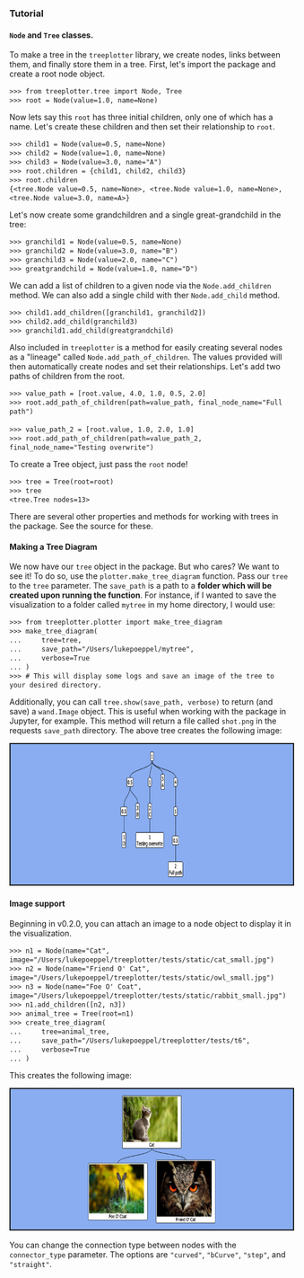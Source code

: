 ### Tutorial
#### `Node` and `Tree` classes. 
To make a tree in the `treeplotter` library, we create nodes, links between them, and finally store them in a tree. First, let's import the package and create a root node object. 
```
>>> from treeplotter.tree import Node, Tree
>>> root = Node(value=1.0, name=None)
```
Now lets say this `root` has three initial children, only one of which has a name. Let's create these children and then set their relationship to `root`. 
```
>>> child1 = Node(value=0.5, name=None)
>>> child2 = Node(value=1.0, name=None)
>>> child3 = Node(value=3.0, name="A")
>>> root.children = {child1, child2, child3}
>>> root.children
{<tree.Node value=0.5, name=None>, <tree.Node value=1.0, name=None>, <tree.Node value=3.0, name=A>}
```
Let's now create some grandchildren and a single great-grandchild in the tree:
```
>>> granchild1 = Node(value=0.5, name=None)
>>> granchild2 = Node(value=3.0, name="B")
>>> granchild3 = Node(value=2.0, name="C")
>>> greatgrandchild = Node(value=1.0, name="D")
```
We can add a list of children to a given node via the `Node.add_children` method. We can also add a single child with ther `Node.add_child` method. 
```
>>> child1.add_children([granchild1, granchild2])
>>> child2.add_child(granchild3)
>>> granchild1.add_child(greatgrandchild)
```
Also included in `treeplotter` is a method for easily creating several nodes as a "lineage" called `Node.add_path_of_children`. The values provided will then automatically create nodes and set their relationships. Let's add two paths of children from the root. 
```
>>> value_path = [root.value, 4.0, 1.0, 0.5, 2.0]
>>> root.add_path_of_children(path=value_path, final_node_name="Full path")

>>> value_path_2 = [root.value, 1.0, 2.0, 1.0]
>>> root.add_path_of_children(path=value_path_2, final_node_name="Testing overwrite")
```
To create a Tree object, just pass the `root` node!
```
>>> tree = Tree(root=root)
>>> tree
<tree.Tree nodes=13>
```
There are several other properties and methods for working with trees in the package. See the source for these. 

#### Making a Tree Diagram
We now have our `tree` object in the package. But who cares? We want to see it! To do so, use the 
`plotter.make_tree_diagram` function. Pass our `tree` to the `tree` parameter. The `save_path` is a path 
to a **folder which will be created upon running the function**. For instance, if I wanted to save the visualization to
a folder called `mytree` in my home directory, I would use:
```
>>> from treeplotter.plotter import make_tree_diagram
>>> make_tree_diagram(
...     tree=tree,
...     save_path="/Users/lukepoeppel/mytree",
...     verbose=True
... )
>>> # This will display some logs and save an image of the tree to your desired directory. 
```
Additionally, you can call `tree.show(save_path, verbose)` to return (and save) a `wand.Image` object. This 
is useful when working with the package in Jupyter, for example. This method will return a file called `shot.png` in the requests
`save_path` directory. The above tree creates the following image:

<img src="images/tutorial_tree.png" height="250" width="715" style="border: 2px solid">

#### Image support
Beginning in v0.2.0, you can attach an image to a node object to display it in the visualization. 
```
>>> n1 = Node(name="Cat", image="/Users/lukepoeppel/treeplotter/tests/static/cat_small.jpg")
>>> n2 = Node(name="Friend O' Cat", image="/Users/lukepoeppel/treeplotter/tests/static/owl_small.jpg")
>>> n3 = Node(name="Foe O' Coat", image="/Users/lukepoeppel/treeplotter/tests/static/rabbit_small.jpg")
>>> n1.add_children([n2, n3])
>>> animal_tree = Tree(root=n1)
>>> create_tree_diagram(
...     tree=animal_tree,
...     save_path="/Users/lukepoeppel/treeplotter/tests/t6",
...     verbose=True
... )
```
This creates the following image:

<img src="images/image_nodes.png" height="250" width="715" style="border: 2px solid">

You can change the connection type between nodes with the `connector_type` parameter. The options are 
`"curved"`, `"bCurve"`, `"step"`, and `"straight"`.
